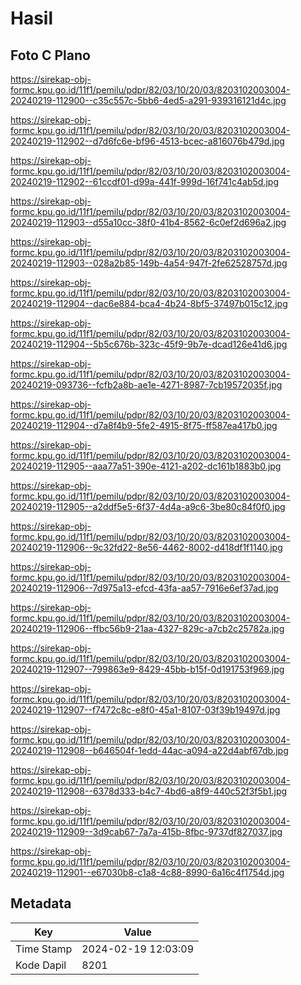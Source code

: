 # Hasil

## Foto C Plano

https://sirekap-obj-formc.kpu.go.id/11f1/pemilu/pdpr/82/03/10/20/03/8203102003004-20240219-112900--c35c557c-5bb6-4ed5-a291-939316121d4c.jpg

https://sirekap-obj-formc.kpu.go.id/11f1/pemilu/pdpr/82/03/10/20/03/8203102003004-20240219-112902--d7d6fc6e-bf96-4513-bcec-a816076b479d.jpg

https://sirekap-obj-formc.kpu.go.id/11f1/pemilu/pdpr/82/03/10/20/03/8203102003004-20240219-112902--61ccdf01-d99a-441f-999d-16f741c4ab5d.jpg

https://sirekap-obj-formc.kpu.go.id/11f1/pemilu/pdpr/82/03/10/20/03/8203102003004-20240219-112903--d55a10cc-38f0-41b4-8562-6c0ef2d696a2.jpg

https://sirekap-obj-formc.kpu.go.id/11f1/pemilu/pdpr/82/03/10/20/03/8203102003004-20240219-112903--028a2b85-149b-4a54-947f-2fe62528757d.jpg

https://sirekap-obj-formc.kpu.go.id/11f1/pemilu/pdpr/82/03/10/20/03/8203102003004-20240219-112904--dac6e884-bca4-4b24-8bf5-37497b015c12.jpg

https://sirekap-obj-formc.kpu.go.id/11f1/pemilu/pdpr/82/03/10/20/03/8203102003004-20240219-112904--5b5c676b-323c-45f9-9b7e-dcad126e41d6.jpg

https://sirekap-obj-formc.kpu.go.id/11f1/pemilu/pdpr/82/03/10/20/03/8203102003004-20240219-093736--fcfb2a8b-ae1e-4271-8987-7cb19572035f.jpg

https://sirekap-obj-formc.kpu.go.id/11f1/pemilu/pdpr/82/03/10/20/03/8203102003004-20240219-112904--d7a8f4b9-5fe2-4915-8f75-ff587ea417b0.jpg

https://sirekap-obj-formc.kpu.go.id/11f1/pemilu/pdpr/82/03/10/20/03/8203102003004-20240219-112905--aaa77a51-390e-4121-a202-dc161b1883b0.jpg

https://sirekap-obj-formc.kpu.go.id/11f1/pemilu/pdpr/82/03/10/20/03/8203102003004-20240219-112905--a2ddf5e5-6f37-4d4a-a9c6-3be80c84f0f0.jpg

https://sirekap-obj-formc.kpu.go.id/11f1/pemilu/pdpr/82/03/10/20/03/8203102003004-20240219-112906--9c32fd22-8e56-4462-8002-d418df1f1140.jpg

https://sirekap-obj-formc.kpu.go.id/11f1/pemilu/pdpr/82/03/10/20/03/8203102003004-20240219-112906--7d975a13-efcd-43fa-aa57-7916e6ef37ad.jpg

https://sirekap-obj-formc.kpu.go.id/11f1/pemilu/pdpr/82/03/10/20/03/8203102003004-20240219-112906--ffbc56b9-21aa-4327-829c-a7cb2c25782a.jpg

https://sirekap-obj-formc.kpu.go.id/11f1/pemilu/pdpr/82/03/10/20/03/8203102003004-20240219-112907--799863e9-8429-45bb-b15f-0d191753f969.jpg

https://sirekap-obj-formc.kpu.go.id/11f1/pemilu/pdpr/82/03/10/20/03/8203102003004-20240219-112907--f7472c8c-e8f0-45a1-8107-03f39b19497d.jpg

https://sirekap-obj-formc.kpu.go.id/11f1/pemilu/pdpr/82/03/10/20/03/8203102003004-20240219-112908--b646504f-1edd-44ac-a094-a22d4abf67db.jpg

https://sirekap-obj-formc.kpu.go.id/11f1/pemilu/pdpr/82/03/10/20/03/8203102003004-20240219-112908--6378d333-b4c7-4bd6-a8f9-440c52f3f5b1.jpg

https://sirekap-obj-formc.kpu.go.id/11f1/pemilu/pdpr/82/03/10/20/03/8203102003004-20240219-112909--3d9cab67-7a7a-415b-8fbc-9737df827037.jpg

https://sirekap-obj-formc.kpu.go.id/11f1/pemilu/pdpr/82/03/10/20/03/8203102003004-20240219-112901--e67030b8-c1a8-4c88-8990-6a16c4f1754d.jpg


## Metadata

| Key        | Value               |
| ---------- | ------------------- |
| Time Stamp | 2024-02-19 12:03:09 |
| Kode Dapil | 8201                |



